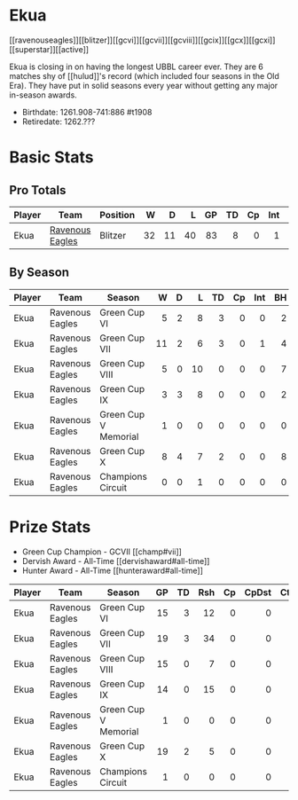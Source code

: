 # Ekua

[[ravenouseagles]][[blitzer]][[gcvi]][[gcvii]][[gcviii]][[gcix]][[gcx]][[gcxi]][[superstar]][[active]]

Ekua is closing in on having the longest UBBL career ever. They are 6 matches shy of [[hulud]]'s record (which included four seasons in the Old Era). They have put in solid seasons every year without getting any major in-season awards.

* Birthdate: 1261.908-741:886 #t1908
* Retiredate: 1262.???

# Basic Stats

## Pro Totals

| Player           | Team        | Position      | W | D | L | GP | TD | Cp | Int | BH | SI | Ki | MVP | SPP |
|------------------|-------------|---------------|--:|--:|--:|---:|---:|---:|----:|---:|---:|---:|----:|----:|
| Ekua   | [Ravenous Eagles](../teams/ravenouseagles) | Blitzer |   32 |   11 |   40 |   83 |    8 |    0 |    1 |   23 |   12 |    3 |    4 |  122 |

## By Season

| Player | Team         | Season          | W | D | L | TD | Cp | Int | BH | SI | Ki | MVP | SPP |
|--------|--------------|-----------------|--:|--:|--:|---:|---:|----:|---:|---:|---:|----:|----:|
| Ekua   | Ravenous Eagles | Green Cup VI         |    5 |    2 |    8 |    3 |    0 |    0 |    2 |    1 |    0 |    1 |   20 |
| Ekua   | Ravenous Eagles | Green Cup VII        |   11 |    2 |    6 |    3 |    0 |    1 |    4 |    2 |    0 |    0 |   23 |
| Ekua   | Ravenous Eagles | Green Cup VIII       |    5 |    0 |   10 |    0 |    0 |    0 |    7 |    2 |    1 |    1 |   25 |
| Ekua   | Ravenous Eagles | Green Cup IX         |    3 |    3 |    8 |    0 |    0 |    0 |    2 |    2 |    0 |    2 |   18 |
| Ekua   | Ravenous Eagles | Green Cup V Memorial |    1 |    0 |    0 |    0 |    0 |    0 |    0 |    0 |    0 |    0 |    0 |
| Ekua   | Ravenous Eagles | Green Cup X          |    8 |    4 |    7 |    2 |    0 |    0 |    8 |    5 |    2 |    0 |   36 |
| Ekua   | Ravenous Eagles | Champions Circuit    |    0 |    0 |    1 |    0 |    0 |    0 |    0 |    0 |    0 |    0 |    0 |

# Prize Stats

* Green Cup Champion - GCVII [[champ#vii]]
* Dervish Award - All-Time [[dervishaward#all-time]]
* Hunter Award - All-Time [[hunteraward#all-time]]

| Player | Team         | Season          | GP | TD | Rsh | Cp | CpDst | Ctch | Int | Cas | Blk | Sck | MVP | SPP |
|--------|--------------|-----------------|---:|---:|----:|---:|------:|-----:|----:|----:|----:|----:|----:|----:|
| Ekua   | Ravenous Eagles | Green Cup VI         | 15 |    3 |   12 |    0 |     0 |    0 |    0 |    3 |   76 |    4 |    1 |   20 |
| Ekua   | Ravenous Eagles | Green Cup VII        | 19 |    3 |   34 |    0 |     0 |    0 |    1 |    6 |  153 |    5 |    0 |   23 |
| Ekua   | Ravenous Eagles | Green Cup VIII       | 15 |    0 |    7 |    0 |     0 |    0 |    0 |   10 |  103 |    5 |    1 |   25 |
| Ekua   | Ravenous Eagles | Green Cup IX         | 14 |    0 |   15 |    0 |     0 |    1 |    0 |    4 |   90 |    3 |    2 |   18 |
| Ekua   | Ravenous Eagles | Green Cup V Memorial |  1 |    0 |    0 |    0 |     0 |    0 |    0 |    0 |   11 |    0 |    0 |    0 |
| Ekua   | Ravenous Eagles | Green Cup X          | 19 |    2 |    5 |    0 |     0 |    0 |    0 |   15 |  142 |    5 |    0 |   36 |
| Ekua   | Ravenous Eagles | Champions Circuit    |  1 |    0 |    0 |    0 |     0 |    0 |    0 |    0 |    7 |    0 |    0 |    0 |
